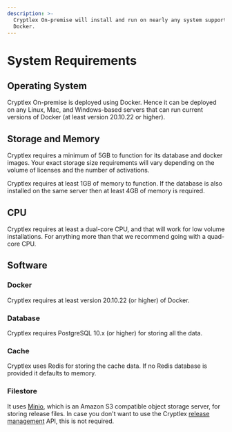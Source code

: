 ```yaml
---
description: >-
  Cryptlex On-premise will install and run on nearly any system supporting
  Docker.
---
```


# System Requirements

## Operating System

Cryptlex On-premise is deployed using Docker. Hence it can be deployed on any Linux, Mac, and Windows-based servers that can run current versions of Docker (at least version 20.10.22 or higher).&#x20;

## Storage and Memory

Cryptlex requires a minimum of 5GB to function for its database and docker images. Your exact storage size requirements will vary depending on the volume of licenses and the number of activations.

Cryptlex requires at least 1GB of memory to function. If the database is also installed on the same server then at least 4GB of memory is required.

## CPU

Cryptlex requires at least a dual-core CPU, and that will work for low volume installations. For anything more than that we recommend going with a quad-core CPU.

## Software

### Docker

Cryptlex requires at least version 20.10.22 (or higher) of Docker.

### Database <a href="#database" id="database"></a>

Cryptlex requires PostgreSQL 10.x (or higher) for storing all the data.

### Cache

Cryptlex uses Redis for storing the cache data. If no Redis database is provided it defaults to memory.

### Filestore

It uses [Minio](https://www.minio.io/), which is an Amazon S3 compatible object storage server, for storing release files. In case you don't want to use the Cryptlex [release management](https://docs.cryptlex.com/release-management) API, this is not required.

